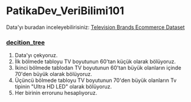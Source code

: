 # PatikaDev_VeriBilimi101
Data'yı buradan inceleyebilirisiniz:
[Television Brands Ecommerce Dataset](https://www.kaggle.com/devsubhash/television-brands-ecommerce-dataset)

### [decition_tree](https://github.com/yasemingurbuz/PatikaDev_VeriBilimi101/blob/main/decision_tree.ipynb)
1. Data'yı çekyoruz.
2. İlk bölmede tabloyu TV boyutunun 60'tan küçük olarak bölüyoruz.
3. İkinci bölmede tablodan TV boyutunun 60'tan büyük olanların içinde 70'den büyük olarak bölüyoruz.
4. Üçüncü bölmede tabloyu TV boyutunun 70'den büyük olanların Tv tipinin "Ultra HD LED" olarak bölüyoruz.
5. Her birinin errorunu hesaplıyoruz.
